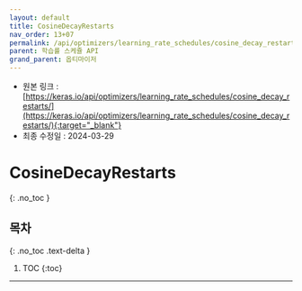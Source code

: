 ```yaml
---
layout: default
title: CosineDecayRestarts
nav_order: 13+07
permalink: /api/optimizers/learning_rate_schedules/cosine_decay_restarts/
parent: 학습률 스케쥴 API
grand_parent: 옵티마이저
---
```


* 원본 링크 : [https://keras.io/api/optimizers/learning_rate_schedules/cosine_decay_restarts/](https://keras.io/api/optimizers/learning_rate_schedules/cosine_decay_restarts/){:target="_blank"}
* 최종 수정일 : 2024-03-29

# CosineDecayRestarts
{: .no_toc }

## 목차
{: .no_toc .text-delta }

1. TOC
{:toc}

---
